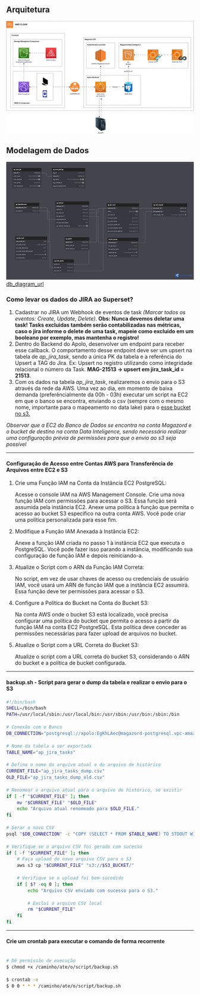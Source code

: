 ## Arquitetura
![architecture_diagram](apolo.drawio.svg)

## Modelagem de Dados
![db_diagram](diagram.png)
[db_diagram_url](https://dbdiagram.io/d/Apolo-65df568dcd45b569fb2165f3)

### Como levar os dados do JIRA ao Superset?
1. Cadastrar no JIRA um Webhook de eventos de task *(Marcar todos os eventos: Create, Update, Delete)*. **Obs: Nunca devemos deletar uma task! Tasks excluidas também serão contabilizadas nas métricas, caso o jira informe o delete de uma task, mapeie como excluido em um booleano por exemplo, mas mantenha o registro!**
2. Dentro do Backend do Apolo, desenvolver um endpoint para receber esse callback. O comportamento desse endpoint deve ser um upsert na tabela de *ap_jira_task*, sendo a única PK da tabela e a referência do Upsert a TAG do Jira. Ex: Upsert no registro utilizando como integridade relacional o número da Task. **MAG-21513 -> upsert em jira_task_id = 21513**.
3. Com os dados na tabela *ap_jira_task*, realizaremos o envio para o S3 através da rede da AWS. Uma vez ao dia, em momento de baixa demanda (preferêncialmente da 00h - 03h) executar um script na EC2 em que o banco se encontra, enviando o csv (sempre com o mesmo nome, importante para o mapeamento no data lake) para o [esse bucket no s3.](https://sa-east-1.console.aws.amazon.com/s3/upload/datainteligence-apolo?region=sa-east-1&bucketType=general)

*Observar que a EC2 do Banco de Dados se encontra na conta Magazord e o bucket de destino na conta Data Inteligence, sendo necessário realizar uma configuração prévia de permissões para que o envio ao s3 seja possível*

----------

#### Configuração de Acesso entre Contas AWS para Transferência de Arquivos entre EC2 e S3
1. Crie uma Função IAM na Conta da Instância EC2 PostgreSQL:

    Acesse o console IAM na AWS Management Console.
    Crie uma nova função IAM com permissões para acessar o S3. Essa função será assumida pela instância EC2.
    Anexe uma política à função que permita o acesso ao bucket S3 específico na outra conta AWS. Você pode criar uma política personalizada para esse fim.

2. Modifique a Função IAM Anexada à Instância EC2:

    Anexe a função IAM criada no passo 1 à instância EC2 que executa o PostgreSQL. Você pode fazer isso parando a instância, modificando sua configuração de função IAM e depois reiniciando-a.

3. Atualize o Script com o ARN da Função IAM Correta:

    No script, em vez de usar chaves de acesso ou credenciais de usuário IAM, você usará um ARN de função IAM que a instância EC2 assumirá. Essa função deve ter permissões para acessar o S3.

4. Configure a Política do Bucket na Conta do Bucket S3:

    Na conta AWS onde o bucket S3 está localizado, você precisa configurar uma política do bucket que permita o acesso a partir da função IAM na conta EC2 PostgreSQL. Esta política deve conceder as permissões necessárias para fazer upload de arquivos no bucket.

5. Atualize o Script com a URL Correta do Bucket S3:

    Atualize o script com a URL correta do bucket S3, considerando o ARN do bucket e a política de bucket configurada.

----------

#### backup.sh - Script para gerar o dump da tabela e realizar o envio para o S3
``` bash
#!/bin/bash
SHELL=/bin/bash
PATH=/usr/local/sbin:/usr/local/bin:/usr/sbin:/usr/bin:/sbin:/bin

# Conexão com o Banco
DB_CONNECTION="postgresql://apolo:EgKhLAec@magazord-postgresql.vpc-amazon.magazord.com.br:5432/apolo"

# Nome da tabela a ser exportada
TABLE_NAME="ap_jira_tasks"

# Defina o nome do arquivo atual e do arquivo de histórico
CURRENT_FILE="ap_jira_tasks_dump.csv"
OLD_FILE="ap_jira_tasks_dump_old.csv"

# Renomear o arquivo atual para o arquivo de histórico, se existir
if [ -f "$CURRENT_FILE" ]; then
    mv "$CURRENT_FILE" "$OLD_FILE"
    echo "Arquivo atual renomeado para $OLD_FILE."
fi

# Gerar o novo CSV
psql "$DB_CONNECTION" -c "COPY (SELECT * FROM $TABLE_NAME) TO STDOUT WITH CSV HEADER" > "$CURRENT_FILE"

# Verifique se o arquivo CSV foi gerado com sucesso
if [ -f "$CURRENT_FILE" ]; then
    # Faça upload do novo arquivo CSV para o S3
    aws s3 cp "$CURRENT_FILE" "s3://$S3_BUCKET/"

    # Verifique se o upload foi bem-sucedido
    if [ $? -eq 0 ]; then
        echo "Arquivo CSV enviado com sucesso para o S3."
        
        # Exclui o arquivo CSV local
        rm "$CURRENT_FILE"
    fi
fi

```

----------

#### Crie um crontab para executar o comando de forma recorrente

``` bash

# Dê permissão de execução
$ chmod +x /caminho/ate/o/script/backup.sh

$ crontab -e 
$ 0 0 * * * /caminho/ate/o/script/backup.sh


```
